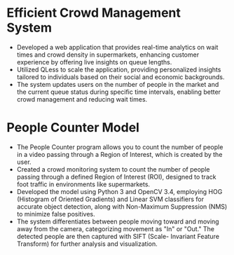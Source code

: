 # Efficient Crowd Management System

- Developed a web application that provides real-time analytics on wait times and crowd density in supermarkets, enhancing customer experience by offering live insights on queue lengths.
- Utilized QLess to scale the application, providing personalized insights tailored to individuals based on their social and economic backgrounds.
- The system updates users on the number of people in the market and the current queue status during specific time intervals, enabling better crowd management and reducing wait times.

# People Counter Model

- The People Counter program allows you to count the number of people in a video passing through a Region of Interest, which is created by the user.
- Created a crowd monitoring system to count the number of people passing through a defined Region of Interest (ROI), designed to track foot traffic in environments like supermarkets.
- Developed the model using Python 3 and OpenCV 3.4, employing HOG (Histogram of Oriented Gradients) and Linear SVM classifiers for accurate object detection, along with Non-Maximum 
  Suppression (NMS) to minimize false positives.
- The system differentiates between people moving toward and moving away from the camera, categorizing movement as "In" or "Out." The detected people are then captured with SIFT (Scale- 
  Invariant Feature Transform) for further analysis and visualization.


